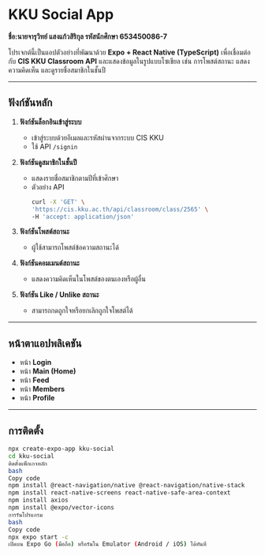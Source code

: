 # KKU Social App

**ชื่อ:นายจารุวิทย์ แสงแก้วสิริกุล รหัสนักศึกษา 653450086-7**

โปรเจกต์นี้เป็นแอปตัวอย่างที่พัฒนาด้วย **Expo + React Native (TypeScript)** เพื่อเชื่อมต่อกับ **CIS KKU Classroom API** และแสดงข้อมูลในรูปแบบโซเชียล เช่น การโพสต์สถานะ แสดงความคิดเห็น และดูรายชื่อสมาชิกในชั้นปี

---

## ฟังก์ชันหลัก

1. **ฟังก์ชันล็อกอินเข้าสู่ระบบ**
   - เข้าสู่ระบบด้วยอีเมลและรหัสผ่านจากระบบ CIS KKU  
   - ใช้ API `/signin`

2. **ฟังก์ชันดูสมาชิกในชั้นปี**
   - แสดงรายชื่อสมาชิกตามปีที่เข้าศึกษา  
   - ตัวอย่าง API  
     ```bash
     curl -X 'GET' \
     'https://cis.kku.ac.th/api/classroom/class/2565' \
     -H 'accept: application/json'
     ```

3. **ฟังก์ชันโพสต์สถานะ**
   - ผู้ใช้สามารถโพสต์ข้อความสถานะได้

4. **ฟังก์ชันคอมเมนต์สถานะ**
   - แสดงความคิดเห็นในโพสต์ของตนเองหรือผู้อื่น

5. **ฟังก์ชัน Like / Unlike สถานะ**
   - สามารถกดถูกใจหรือยกเลิกถูกใจโพสต์ได้

---

## หน้าตาแอปพลิเคชัน
- หน้า **Login**
- หน้า **Main (Home)**
- หน้า **Feed**
- หน้า **Members**
- หน้า **Profile**

---

## การติดตั้ง

```bash
npx create-expo-app kku-social
cd kku-social
ติดตั้งแพ็กเกจหลัก
bash
Copy code
npm install @react-navigation/native @react-navigation/native-stack
npm install react-native-screens react-native-safe-area-context
npm install axios
npm install @expo/vector-icons
การรันโปรแกรม
bash
Copy code
npx expo start -c
เปิดบน Expo Go (มือถือ) หรือรันใน Emulator (Android / iOS) ได้ทันที

